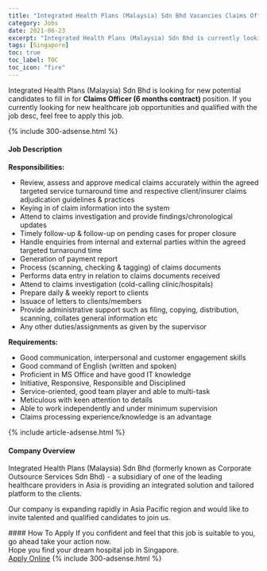 ```yaml
---
title: "Integrated Health Plans (Malaysia) Sdn Bhd Vacancies Claims Officer (6 months contract)" 
category: Jobs 
date: 2021-06-23 
excerpt: "Integrated Health Plans (Malaysia) Sdn Bhd is currently looking for suitable person to fill in the Claims Officer (6 months contract) which positioned at Singapore" 
tags: [Singapore] 
toc: true 
toc_label: TOC 
toc_icon: "fire" 
--- 
```


<p>Integrated Health Plans (Malaysia) Sdn Bhd is looking for new potential candidates to fill in for <b>Claims Officer (6 months contract)</b> position. If you currently looking for new healthcare job opportunities and qualified with the job desc, feel free to apply this job.
</p>{% include 300-adsense.html %} 
<div><div><h4>Job Description</h4></div><div><div><span><div><p><strong>Responsibilities:</strong>&#160;&#160;&#160;&#160;&#160;&#160;</p><ul><li>Review, assess and approve medical claims accurately within the agreed targeted service turnaround time and respective client/insurer claims adjudication guidelines &amp; practices</li><li>Keying in of claim information into the system</li><li>Attend to claims investigation and provide findings/chronological updates</li><li>Timely follow-up &amp; follow-up on pending cases for proper closure</li><li>Handle enquiries from internal and external parties within the agreed targeted turnaround time</li><li>Generation of payment report</li><li>Process (scanning, checking &amp; tagging) of claims documents</li><li>Performs data entry in relation to claims documents received</li><li>Attend to claims investigation (cold-calling clinic/hospitals)</li><li>Prepare daily &amp; weekly report to clients</li><li>Issuace of letters to clients/members</li><li>Provide administrative support such as filing, copying, distribution, scanning, collates general information etc</li><li>Any other duties/assignments as given by the supervisor</li></ul><p><strong>Requirements:</strong></p><ul><li>Good communication, interpersonal and customer engagement skills</li><li>Good command of English (written and spoken)</li><li>Proficient in MS Office and have good IT knowledge</li><li>Initiative, Responsive, Responsible and Disciplined</li><li>Service-oriented, good team player and able to multi-task</li><li>Meticulous with keen attention to details</li><li>Able to work independently and under minimum supervision</li><li>Claims processing experience/knowledge is an advantage</li></ul></div></span></div></div></div> 
{% include article-adsense.html %} 
<div><div><h4>Company Overview</h4></div><div><div><span><div><p>Integrated Health Plans (Malaysia) Sdn Bhd (formerly known as Corporate Outsource Services Sdn Bhd) - a subsidiary of one of the leading healthcare providers in Asia is providing an integrated solution and tailored platform to the clients.</p><p>Our company is expanding rapidly in Asia Pacific region and would like to invite talented and qualified candidates to join us.</p></div></span></div></div></div> 
#### How To Apply 
If you confident and feel that this job is suitable to you, go ahead take your action now. <br/> 
Hope you find your dream hospital job in Singapore. <br/> 
<a href="https://www.jobstreet.com.my/en/job/claims-officer-6-months-contract-8617380/origin/sg?jobId=jobstreet-sg-job-8617380" class="btn btn--warning" target="_blank" rel="nofollow noopenner">Apply Online</a> 
{% include 300-adsense.html %} 